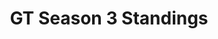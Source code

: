 ---
layout: seasons_fetch
slug: s3
title: GT Season 3 Standings
description: GT Season 3 Standings
permalink: '/:categories/standings'
category: gt
menu_title: GT Standings
menu_icon: /assets/site-img/gt.png
menu_hide: false
---